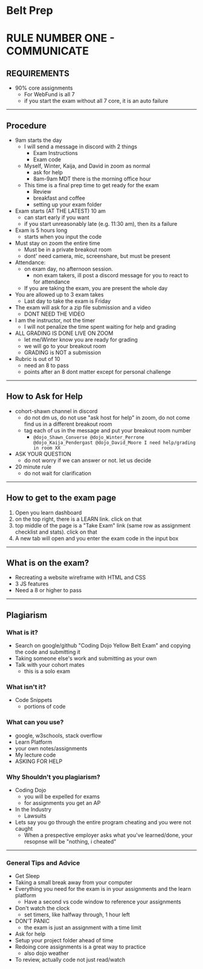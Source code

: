 # Belt Prep

# RULE NUMBER ONE - COMMUNICATE

## REQUIREMENTS

- 90% core assignments
  - For WebFund is all 7
  - if you start the exam without all 7 core, it is an auto failure

---

## Procedure

- 9am starts the day
  - I will send a message in discord with 2 things
    - Exam Instructions
    - Exam code
  - Myself, Winter, Kaija, and David in zoom as normal
    - ask for help
    - 8am-9am MDT there is the morning office hour
  - This time is a final prep time to get ready for the exam
    - Review
    - breakfast and coffee
    - setting up your exam folder
- Exam starts (AT THE LATEST) 10 am
  - can start early if you want
  - if you start unreasonably late (e.g. 11:30 am), then its a failure
- Exam is 5 hours long 
  - starts when you input the code
- Must stay on zoom the entire time
  - Must be in a private breakout room
  - dont' need camera, mic, screenshare, but must be present
- Attendance:
  - on exam day, no afternoon session.
    - non exam takers, ill post a discord message for you to react to for attendance
  - If you are taking the exam, you are present the whole day
- You are allowed up to 3 exam takes
  - Last day to take the exam is Friday
- The exam will ask for a zip file submission and a video
  - DONT NEED THE VIDEO
- I am the instructor, not the timer
  - I will not penalize the time spent waiting for help and grading
- ALL GRADING IS DONE LIVE ON ZOOM
  - let me/Winter know you are ready for grading
  - we will go to your breakout room
  - GRADING is NOT a submission
- Rubric is out of 10
  - need an 8 to pass
  - points after an 8 dont matter except for personal challenge

--- 

## How to Ask for Help

- cohort-shawn channel in discord
  - do not dm us, do not use "ask host for help" in zoom, do not come find us in a different breakout room
  - tag each of us in the message and put your breakout room number
    - ```@dojo_Shawn_Converse @dojo_Winter_Perrone @dojo_Kaija_Pendergast @dojo_David_Moore I need help/grading in room XX```
- ASK YOUR QUESTION
  - do not worry if we can answer or not. let us decide
- 20 minute rule
  -  do not wait for clarification

---

## How to get to the exam page

1. Open you learn dashboard
2. on the top right, there is a LEARN link. click on that
3. top middle of the page is a "Take Exam" link (same row as assignment checklist and stats). click on that
4. A new tab will open and you enter the exam code in the input box

---

## What is on the exam?

- Recreating a website wireframe with HTML and CSS
- 3 JS features
- Need a 8 or higher to pass

---

## Plagiarism

### What is it?
- Search on google/github "Coding Dojo Yellow Belt Exam" and copying the code and submitting it
- Taking someone else's work and submitting as your own
- Talk with your cohort mates
  - this is a solo exam

### What isn't it?
- Code Snippets
  - portions of code

### What can you use?
- google, w3schools, stack overflow
- Learn Platform
- your own notes/assignments
- My lecture code
- ASKING FOR HELP

### Why Shouldn't you plagiarism?
- Coding Dojo
  - you will be expelled for exams
  - for assignments you get an AP
- In the Industry
  - Lawsuits
- Lets say you go through the entire program cheating and you were not caught
  - When a prespective employer asks what you've learned/done, your resopnse will be "nothing, i cheated"

--- 

### General Tips and Advice

- Get Sleep
- Taking a small break away from your computer
- Everything you need for the exam is in your assignments and the learn platform
  - Have a second vs code window to reference your assignments
- Don't watch the clock
  - set timers, like halfway through, 1 hour left
- DON'T PANIC
  - the exam is just an assignment with a time limit
- Ask for help
- Setup your project folder ahead of time
- Redoing core assignments is a great way to practice
  - also dojo weather
- To review, actually code not just read/watch